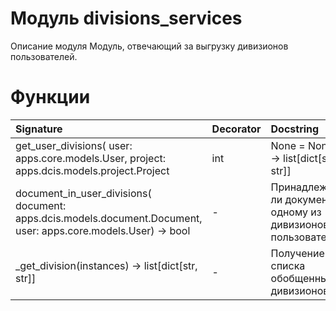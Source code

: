 # Модуль divisions_services

Описание модуля Модуль, отвечающий за выгрузку дивизионов пользователей.

# Функции

| Signature                                                                                                                               | Decorator | Docstring                                                                       |
| :-------------------------------------------------------------------------------------------------------------------------------------- | :-------- | :------------------------------------------------------------------------------ |
| get_user_divisions( user: apps.core.models.User, project: apps.dcis.models.project.Project | int | None = None) -> list[dict[str, str]] | -         | Получение списка обобщенных дивизионов для пользователя user и проекта project. |
| document_in_user_divisions( document: apps.dcis.models.document.Document, user: apps.core.models.User) -> bool                          | -         | Принадлежит ли документ одному из дивизионов пользователя.                      |
| _get_division(instances) -> list[dict[str, str]]                                                                                        | -         | Получение списка обобщенных дивизионов.                                         |